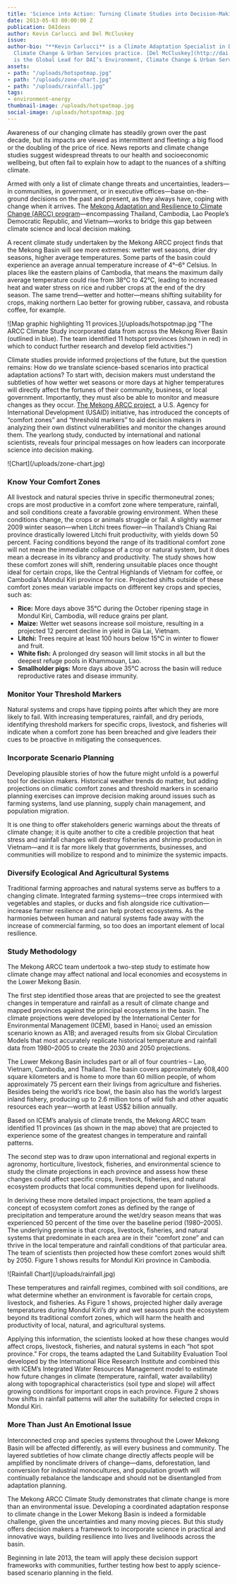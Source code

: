 ```yaml
---
title: 'Science into Action: Turning Climate Studies into Decision-Making Tools'
date: 2013-05-03 00:00:00 Z
publication: DAIdeas
author: Kevin Carlucci and Del McCluskey
issue: 
author-bio: "**Kevin Carlucci** is a Climate Adaptation Specialist in DAI’s Environment,
  Climate Change & Urban Services practice. [Del McCluskey](http://dai.com/who-we-are/our-team/del-mccluskey)
  is the Global Lead for DAI’s Environment, Climate Change & Urban Services practice."
assets:
- path: "/uploads/hotspotmap.jpg"
- path: "/uploads/zone-chart.jpg"
- path: "/uploads/rainfall.jpg"
tags:
- environment-energy
thumbnail-image: /uploads/hotspotmap.jpg
social-image: /uploads/hotspotmap.jpg
---
```


<p>Awareness of our changing climate has steadily grown over the past decade, but its impacts are viewed as intermittent and fleeting: a big flood or the doubling of the price of rice. News reports and climate change studies suggest widespread threats to our health and socioeconomic wellbeing, but often fail to explain how to adapt to the nuances of a shifting climate. </p>


  <p>Armed with only a list of climate change threats and uncertainties, leaders—in communities, in government, or in executive offices—base on-the-ground decisions on the past and present, as they always have, coping with change when it arrives. The <a href="http://dai.com/our-work/projects/southeast-asia%E2%80%94mekong-adaptation-and-resilience-climate-change-arcc">Mekong Adaptation and Resilience to Climate Change (ARCC) program</a>—encompassing Thailand, Cambodia, Lao People’s Democratic Republic, and Vietnam—works to bridge this gap between climate science and local decision making. </p>
  <p>A recent climate study undertaken by the Mekong ARCC project finds that the Mekong Basin will see more extremes: wetter wet seasons, drier dry seasons, higher average temperatures. Some parts of the basin could experience an average annual temperature increase of 4°–6° Celsius. In places like the eastern plains of Cambodia, that means the maximum daily average temperature could rise from 38°C to 42°C, leading to increased heat and water stress on rice and rubber crops at the end of the dry season. The same trend—wetter and hotter—means shifting suitability for crops, making northern Lao better for growing rubber, cassava, and robusta coffee, for example.</p>
  ![Map graphic highlighting 11 provices.](/uploads/hotspotmap.jpg "The ARCC Climate Study incorporated data from across the Mekong River Basin (outlined in blue). The team identified 11 hotspot provinces (shown in red) in which to conduct further research and develop field activities.") 
  <p>Climate studies provide informed projections of the future, but the question remains: How do we translate science-based scenarios into practical adaptation actions? To start with, decision makers must understand the subtleties of how wetter wet seasons or more days at higher temperatures will directly affect the fortunes of their community, business, or local government. Importantly, they must also be able to monitor and measure changes as they occur. <a href="http://dai.com/our-work/projects/southeast-asia%E2%80%94mekong-adaptation-and-resilience-climate-change-arcc">The Mekong ARCC project</a>, a U.S. Agency for International Development (USAID) initiative, has introduced the concepts of “comfort zones” and “threshold markers” to aid decision makers in analyzing their own distinct vulnerabilities and monitor the changes around them. The yearlong study, conducted by international and national scientists, reveals four principal messages on how leaders can incorporate science into decision making.</p>
  ![Chart](/uploads/zone-chart.jpg) 
  <h3>Know Your Comfort Zones</h3>
  <p>All livestock and natural species thrive in specific thermoneutral zones; crops are most productive in a comfort zone where temperature, rainfall, and soil conditions create a favorable growing environment. When these conditions change, the crops or animals struggle or fail. A slightly warmer 2009 winter season—when Litchi trees flower—in Thailand’s Chiang Rai province drastically lowered Litchi fruit productivity, with yields down 50 percent. Facing conditions beyond the range of its traditional comfort zone will not mean the immediate collapse of a crop or natural system, but it does mean a decrease in its vibrancy and productivity. The study shows how these comfort zones will shift, rendering unsuitable places once thought ideal for certain crops, like the Central Highlands of Vietnam for coffee, or Cambodia’s Mondul Kiri province for rice. Projected shifts outside of these comfort zones mean variable impacts on different key crops and species, such as:</p>
  <ul>
    <li><strong>Rice:</strong> More days above 35°C during the October ripening stage in Mondul Kiri, Cambodia, will reduce grains per plant.</li>
    <li><strong>Maize:</strong> Wetter wet seasons increase soil moisture, resulting in a projected 12 percent decline in yield in Gia Lai, Vietnam.</li>
    <li><strong>Litchi:</strong> Trees require at least 100 hours below 15°C in winter to flower and fruit.</li>
    <li><strong>White fish:</strong> A prolonged dry season will limit stocks in all but the deepest refuge pools in Khammouan, Lao.</li>
    <li><strong>Smallholder pigs:</strong> More days above 35°C across the basin will reduce reproductive rates and disease immunity.</li>
  </ul>
  <h3>Monitor Your Threshold Markers</h3>
  <p>Natural systems and crops have tipping points after which they are more likely to fail. With increasing temperatures, rainfall, and dry periods, identifying threshold markers for specific crops, livestock, and fisheries will indicate when a comfort zone has been breached and give leaders their cues to be proactive in mitigating the consequences.</p>
  <h3>Incorporate Scenario Planning</h3>
  <p>Developing plausible stories of how the future might unfold is a powerful tool for decision makers. Historical weather trends do matter, but adding projections on climatic comfort zones and  threshold markers in scenario planning exercises can improve decision making around issues such as farming systems, land use planning, supply chain management, and population migration.</p>
  <p>It is one thing to offer stakeholders generic warnings about the threats of climate change; it is quite another to cite a credible projection that heat stress and rainfall changes will destroy fisheries and shrimp production in Vietnam—and it is far more likely that governments, businesses, and communities will mobilize to respond and to minimize the systemic impacts.</p>
  <h3>Diversify Ecological And Agricultural Systems</h3>
  <p>Traditional farming approaches and natural systems serve as buffers to a changing climate. Integrated farming systems—tree crops intermixed with vegetables and staples, or ducks and fish alongside rice cultivation—increase farmer resilience and can help protect ecosystems. As the harmonies between human and natural systems fade away with the increase of commercial farming, so too does an important element of local resilience.</p>
  <h3>Study Methodology</h3>
  <p>The Mekong ARCC team undertook a two-step study to estimate how climate change may affect national and local economies and ecosystems in the Lower Mekong Basin.</p>
  <p>The first step identified those areas that are projected to see the greatest changes in temperature and rainfall as a result of climate change and mapped provinces against the principal ecosystems in the basin. The climate projections were developed by the International Center for Environmental Management (ICEM), based in Hanoi; used an emission scenario known as A1B; and averaged results from six Global Circulation Models that most accurately replicate historical temperature and rainfall data from 1980–2005 to create the 2030 and 2050 projections.</p>
  <aside>The Lower Mekong Basin includes part or all of four countries – Lao, Vietnam, Cambodia, and Thailand. The basin covers approximately 608,400 square kilometers and is home to more than 60 million people, of whom approximately 75 percent earn their livings from agriculture and fisheries. Besides being the world’s rice bowl, the basin also has the world’s largest inland fishery, producing up to 2.6 million tons of wild fish and other aquatic resources each year—worth at least US$2 billion annually.</aside>
  <p>Based on ICEM’s analysis of climate trends, the Mekong ARCC team identified 11 provinces (as shown in the map above) that are projected to experience some of the greatest changes in temperature and rainfall patterns.</p>
  <p>The second step was to draw upon international and regional experts in agronomy, horticulture, livestock, fisheries, and environmental science to study the climate projections in each province and assess how these changes could affect specific crops, livestock, fisheries, and natural ecosystem products that local communities depend upon for livelihoods.</p>
  <p>In deriving these more detailed impact projections, the team applied a concept of ecosystem comfort zones as defined by the range of precipitation and temperature around the wet/dry season means that was experienced 50 percent of the time over the baseline period (1980–2005). The underlying premise is that crops, livestock, fisheries, and natural systems that predominate in each area are in their “comfort zone” and can thrive in the local temperature and rainfall conditions of that particular area. The team of scientists then projected how these comfort zones would shift by 2050. Figure 1 shows results for Mondul Kiri province in Cambodia.</p>
  ![Rainfall Chart](/uploads/rainfall.jpg) 
  <p>These temperatures and rainfall regimes, combined with soil conditions, are what determine whether an environment is favorable for certain crops, livestock, and fisheries. As Figure 1 shows, projected higher daily average temperatures during Mondul Kiri’s dry and wet seasons push the ecosystem beyond its traditional comfort zones, which will harm the health and productivity of local, natural, and agricultural systems.</p>
  <p>Applying this information, the scientists looked at how these changes would affect crops, livestock, fisheries, and natural systems in each “hot spot province.” For crops, the teams adapted the Land Suitability Evaluation Tool developed by the International Rice Research Institute and combined this with ICEM’s Integrated Water Resources Management model to estimate how future changes in climate (temperature, rainfall, water availability) along with topographical characteristics (soil type and slope) will affect growing conditions for important crops in each province. Figure 2 shows how shifts in rainfall patterns will alter the suitability for selected crops in Mondul Kiri.</p>
  <h3>More Than Just An Emotional Issue</h3>
  <p>Interconnected crop and species systems throughout the Lower Mekong Basin will be affected differently, as will every business and community. The layered subtleties of how climate change directly affects people will be amplified by nonclimate drivers of change—dams, deforestation, land conversion for industrial monocultures, and population growth will continually rebalance the landscape and should not be disentangled from adaptation planning.</p>
  <p>The Mekong ARCC Climate Study demonstrates that climate change is more than an environmental issue. Developing a coordinated adaptation response to climate change in the Lower Mekong Basin is indeed a formidable challenge, given the uncertainties and many moving pieces. But this study offers decision makers a framework to incorporate science in practical and innovative ways, building resilience into lives and livelihoods across the basin.</p>
  <p>Beginning in late 2013, the team will apply these decision support frameworks with communities, further testing how best to apply science-based scenario planning in the field.</p>
